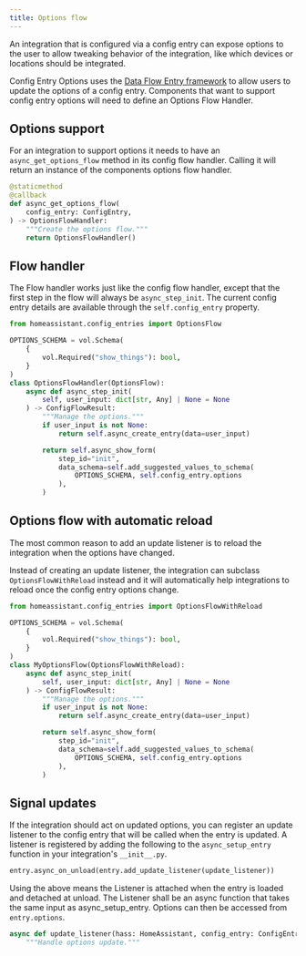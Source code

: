 ```yaml
---
title: Options flow
---
```


An integration that is configured via a config entry can expose options to the user to allow tweaking behavior of the integration, like which devices or locations should be integrated.

Config Entry Options uses the [Data Flow Entry framework](data_entry_flow_index.md) to allow users to update the options of a config entry. Components that want to support config entry options will need to define an Options Flow Handler.

## Options support

For an integration to support options it needs to have an `async_get_options_flow` method in its config flow handler. Calling it will return an instance of the components options flow handler.

```python
@staticmethod
@callback
def async_get_options_flow(
    config_entry: ConfigEntry,
) -> OptionsFlowHandler:
    """Create the options flow."""
    return OptionsFlowHandler()
```

## Flow handler

The Flow handler works just like the config flow handler, except that the first step in the flow will always be `async_step_init`. The current config entry details are available through the `self.config_entry` property.

```python
from homeassistant.config_entries import OptionsFlow

OPTIONS_SCHEMA = vol.Schema(
    {
        vol.Required("show_things"): bool,
    }
)
class OptionsFlowHandler(OptionsFlow):
    async def async_step_init(
        self, user_input: dict[str, Any] | None = None
    ) -> ConfigFlowResult:
        """Manage the options."""
        if user_input is not None:
            return self.async_create_entry(data=user_input)

        return self.async_show_form(
            step_id="init",
            data_schema=self.add_suggested_values_to_schema(
                OPTIONS_SCHEMA, self.config_entry.options
            ),
        )
```

## Options flow with automatic reload

The most common reason to add an update listener is to reload the integration when the options have changed.

Instead of creating an update listener, the integration can subclass `OptionsFlowWithReload` instead and it will automatically help integrations to reload once the config entry options change.

```python
from homeassistant.config_entries import OptionsFlowWithReload

OPTIONS_SCHEMA = vol.Schema(
    {
        vol.Required("show_things"): bool,
    }
)
class MyOptionsFlow(OptionsFlowWithReload):
    async def async_step_init(
        self, user_input: dict[str, Any] | None = None
    ) -> ConfigFlowResult:
        """Manage the options."""
        if user_input is not None:
            return self.async_create_entry(data=user_input)

        return self.async_show_form(
            step_id="init",
            data_schema=self.add_suggested_values_to_schema(
                OPTIONS_SCHEMA, self.config_entry.options
            ),
        )
```

## Signal updates

If the integration should act on updated options, you can register an update listener to the config entry that will be called when the entry is updated. A listener is registered by adding the following to the `async_setup_entry` function in your integration's `__init__.py`.

```python
entry.async_on_unload(entry.add_update_listener(update_listener))
```

Using the above means the Listener is attached when the entry is loaded and detached at unload. The Listener shall be an async function that takes the same input as async_setup_entry. Options can then be accessed from `entry.options`.

```python
async def update_listener(hass: HomeAssistant, config_entry: ConfigEntry):
    """Handle options update."""
```
